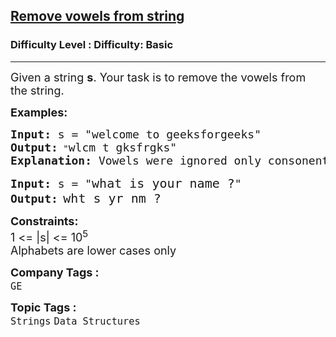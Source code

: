 <h2><a href="https://www.geeksforgeeks.org/problems/remove-vowels-from-string1446/1?page=3&category=Strings&difficulty=Basic&status=unsolved&sortBy=latest">Remove vowels from string</a></h2><h3>Difficulty Level : Difficulty: Basic</h3><hr><div class="problems_problem_content__Xm_eO"><p><span style="font-size: 18px;">Given a string <strong>s</strong>. Your task is to remove the vowels from the string.</span></p>
<p><span style="font-size: 18px;"><strong>Examples:</strong></span></p>
<pre><span style="font-size: 18px;"><strong>Input: </strong>s = "welcome to geeksforgeeks"</span>
<span style="font-size: 18px;"><strong>Output:</strong></span> "<span style="font-size: 18px;">wlcm t gksfrgks"
<strong>Explanation:</strong> Vowels were ignored only consonents were returned in the same order.</span></pre>
<pre><span style="font-size: 18px;"><strong>Input: </strong>s = "</span><span style="font-size: 20px;">what is your name ?</span><span style="font-size: 18px;">"</span>
<span style="font-size: 18px;"><strong>Output:</strong></span> <span style="font-size: 20px;">wht s yr nm ?</span><span style="font-size: 18px;"><br></span></pre>
<p><span style="font-size: 18px;"><strong>Constraints:</strong><br>1 &lt;= |s| &lt;= 10<sup>5</sup><br>Alphabets are lower cases only</span></p></div><p><span style=font-size:18px><strong>Company Tags : </strong><br><code>GE</code>&nbsp;<br><p><span style=font-size:18px><strong>Topic Tags : </strong><br><code>Strings</code>&nbsp;<code>Data Structures</code>&nbsp;